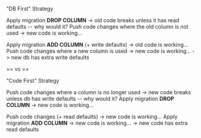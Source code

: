 "DB First" Strategy

Apply migration **DROP COLUMN**
  -> old code breaks unless it has read defaults -- why would it?
Push code changes where the old column is not used
  -> new code is working...

Apply migration **ADD COLUMN** (+ write defaults)
  -> old code is working...
Push code changes where a new column is used
  -> new code is working...
  -> new db has extra write defaults

== vs ==

"Code First" Strategy

Push code changes where a column is no longer used
  -> new code breaks unless db has write defaults -- why would it?
Apply migration **DROP COLUMN**
  -> new code is working...

Push code changes (+ read defaults)
  -> new code is working...
Apply migration **ADD COLUMN**
  -> new code is working...
  -> new code has extra read defaults
